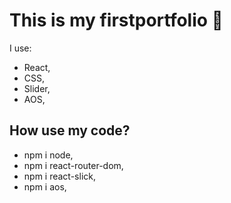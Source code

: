 # This is my firstportfolio 👨

I use:

- React,
- CSS,
- Slider,
- AOS,

## How use my code?

- npm i node,
- npm i react-router-dom,
- npm i react-slick,
- npm i aos,
